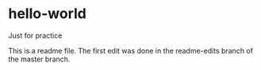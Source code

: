 # hello-world
Just for practice

This is a readme file. The first edit was done in the readme-edits branch of the master branch.
